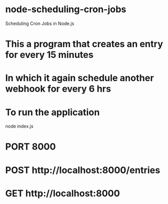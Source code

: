 # node-scheduling-cron-jobs
Scheduling Cron Jobs in Node.js

# This a program that creates an entry for every 15 minutes
# In which it again schedule another webhook for every 6 hrs

# To run the application
node index.js

# PORT 8000
# POST http://localhost:8000/entries
# GET  http://localhost:8000
